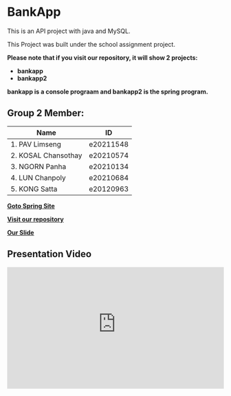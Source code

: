# BankApp
This is an API project with java and MySQL.

This Project was built under the school assignment project.

**Please note that if you visit our repository, it will show 2 projects:**
- **bankapp**
- **bankapp2**

**bankapp is a console prograam and bankapp2 is the spring program.**
## Group 2 Member:
  
|**Name**|**ID**|
|----------------------|---------------------|
|1. PAV Limseng | e20211548|
|2. KOSAL Chansothay|e20210574|
|3. NGORN Panha|e20210134|
|4. LUN Chanpoly|e20210684|
|5. KONG Satta|e20120963|

[**Goto Spring Site**](https://amsbank.onrender.com)

[**Visit our repository**](https://github.com/PLSeng/BankApp)

[**Our Slide**](https://www.canva.com/design/DAF6wtjOh9I/HwVXZvtLxBLeSb8biOzjyQ/view)

## Presentation Video

<div style="max-width: 1280px"><div style="position: relative; padding-bottom: 56.25%; height: 0; overflow: hidden;"><iframe src="https://itcedukh-my.sharepoint.com/personal/e20211548_dtc1_itc_edu_kh/_layouts/15/embed.aspx?UniqueId=d1e2bee4-41df-41b9-aa69-5df7aefd40b9&nav=%7B%22playbackOptions%22%3A%7B%22startTimeInSeconds%22%3A0%7D%7D&embed=%7B%22ust%22%3Atrue%2C%22hv%22%3A%22CopyEmbedCode%22%7D&referrer=StreamWebApp&referrerScenario=EmbedDialog.Create" width="1280" height="720" frameborder="0" scrolling="no" allowfullscreen title="Group AMSB2 Presentation.mp4" style="border:none; position: absolute; top: 0; left: 0; right: 0; bottom: 0; height: 100%; max-width: 100%;"></iframe></div></div>
